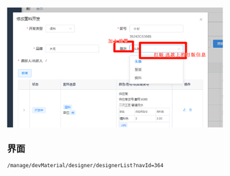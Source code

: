 

![](attachments/Pasted%20image%2020240517180952.png)

## 界面

```
/manage/devMaterial/designer/designerList?navId=364
```